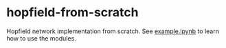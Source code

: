 # hopfield-from-scratch
Hopfield network implementation from scratch. See [example.ipynb](https://github.com/IamAM99/hopfield-from-scratch/blob/main/example.ipynb) to learn how to use the modules.
